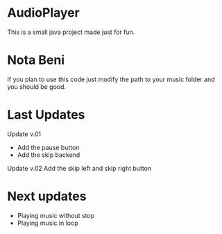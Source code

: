 # AudioPlayer

This is a small java project made just for fun.

# Nota Beni

If you plan to use this code just modify the path to your music folder 
and you should be good.

# Last Updates
Update v.01
* Add the pause button 
* Add the skip backend

Update v.02
Add the skip left and skip right button

# Next updates

* Playing music without stop
* Playing music in loop
